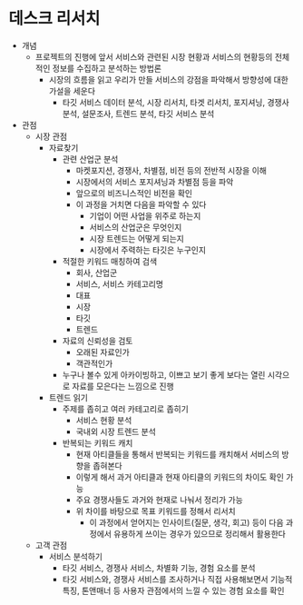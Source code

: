 # 데스크 리서치

* 개념
  * 프로젝트의 진행에 앞서 서비스와 관련된 시장 현황과 서비스의 현황등의 전체적인 정보를 수집하고 분석하는 방법론
    * 시장의 흐름을 읽고 우리가 만들 서비스의 강점을 파악해서 방향성에 대한 가설을 세운다
      * 타깃 서비스 데이터 분석, 시장 리서치, 타겟 리서치, 포지셔닝, 경쟁사 분석, 설문조사, 트렌드 분석, 타깃 서비스 분석
* 관점
  * 시장 관점
    * 자료찾기
      * 관련 산업군 분석
        * 마켓포지션, 경쟁사, 차별점, 비전 등의 전반적 시장을 이해
        * 시장에서의 서비스 포지셔닝과 차별점 등을 파악
        * 앞으로의 비즈니스적인 비전을 확인
        * 이 과정을 거치면 다음을 파악할 수 있다
          * 기업이 어떤 사업을 위주로 하는지
          * 서비스의 산업군은 무엇인지
          * 시장 트렌드는 어떻게 되는지
          * 시장에서 주력하는 타깃은 누구인지
      * 적절한 키워드 매칭하여 검색
        * 회사, 산업군
        * 서비스, 서비스 카테고리명
        * 대표
        * 시장
        * 타깃
        * 트렌드
      * 자료의 신뢰성을 검토
        * 오래된 자료인가
        * 객관적인가
      * 누구나 볼수 있게 아카이빙하고, 이쁘고 보기 좋게 보다는 열린 시각으로 자료를 모은다는 느낌으로 진행
    * 트렌드 읽기
      * 주제를 좁히고 여러 카테고리로 좁히기
        * 서비스 현황 분석
        * 국내외 시장 트렌드 분석
      * 반복되는 키워드 캐치
        * 현재 아티클들을 통해서 반복되는 키워드를 캐치해서 서비스의 방향을 좁혀본다
        * 이렇게 해서 과거 아티클과 현재 아티클의 키워드의 차이도 확인 가능
        * 주요 경쟁사들도 과거와 현재로 나눠서 정리가 가능
        * 위 차이를 바탕으로 목표 키워드를 정해서 리서치
          * 이 과정에서 얻어지는 인사이트(질문, 생각, 회고) 등이 다음 과정에서 유용하게 쓰이는 경우가 있으므로 정리해서 활용한다
  * 고객 관점
    * 서비스 분석하기
      * 타깃 서비스, 경쟁사 서비스, 차별화 기능, 경험 요소를 분석
      * 타깃 서비스와, 경쟁사 서비스를 조사하거나 직접 사용해보면서 기능적 특징, 톤앤매너 등 사용자 관점에서의 느낄 수 있는 경험 요소를 확인
